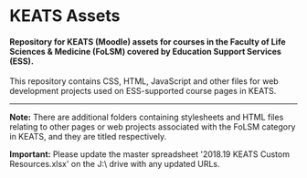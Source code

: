 # KEATS Assets
<h4>Repository for KEATS (Moodle) assets for courses in the Faculty of Life Sciences & Medicine (FoLSM) covered by Education Support Services (ESS).</h4>
<p>This repository contains CSS, HTML, JavaScript and other files for web development projects used on ESS-supported course pages in KEATS.</p>
<hr>
<p><b>Note:</b> There are additional folders containing stylesheets and HTML files relating to other pages or web projects associated with the FoLSM category in KEATS, and they are titled respectively.</p>
<p><b>Important:</b> Please update the master spreadsheet '2018.19 KEATS Custom Resources.xlsx' on the J:\ drive with any updated URLs.</p>
